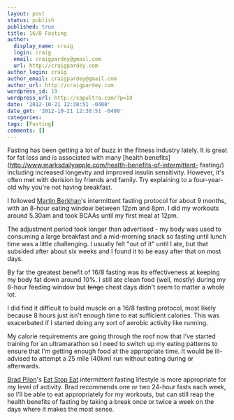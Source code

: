 ```yaml
---
layout: post
status: publish
published: true
title: 16/8 Fasting
author:
  display_name: craig
  login: craig
  email: craigpardey@gmail.com
  url: http://craigpardey.com
author_login: craig
author_email: craigpardey@gmail.com
author_url: http://craigpardey.com
wordpress_id: 19
wordpress_url: http://capultra.com/?p=19
date: '2012-10-21 12:38:51 -0400'
date_gmt: '2012-10-21 12:38:51 -0400'
categories:
tags: [Fasting]
comments: []
---
```


Fasting has been getting a lot of buzz in the fitness industry lately. It is
great for fat loss and is associated with many [health
benefits](http://www.marksdailyapple.com/health-benefits-of-intermittent-
fasting/) including increased longevity and improved insulin sensitivity.
However, it's often met with derision by friends and family. Try explaining to
a four-year-old why you're not having breakfast.

I followed [Martin Berkhan](http://leangains.com)'s intermittent fasting
protocol for about 9 months, with an 8-hour eating window between 12pm and
8pm. I did my workouts around 5.30am and took BCAAs until my first meal at
12pm.

The adjustment period took longer than advertised - my body was used to
consuming a large breakfast and a mid-morning snack so fasting until lunch
time was a little challenging. I usually felt "out of it" until I ate, but
that subsided after about six weeks and I found it to be easy after that on
most days.

By far the greatest benefit of 16/8 fasting was its effectiveness at keeping
my body fat down around 10%. I still ate clean food (well, mostly) during my
8-hour feeding window but <del>binge</del> cheat days didn't seem to matter a
whole lot.

I did find it difficult to build muscle on a 16/8 fasting protocol, most
likely because 8 hours just isn't enough time to eat sufficient calories. This
was exacerbated if I started doing any sort of aerobic activity like running.

My calorie requirements are going through the roof now that I've started
training for an ultramarathon so I need to switch up my eating patterns to
ensure that I'm getting enough food at the appropriate time. It would be ill-
advised to attempt a 25 mile (40km) run without eating during or afterwards.

[Brad Pilon](http://bradpilon.com)'s [Eat Stop Eat](http://eatstopeat.com)
intermittent fasting lifestyle is more appropriate for my level of activity.
Brad recommends one or two 24-hour fasts each week, so I'll be able to eat
appropriately for my workouts, but can still reap the health benefits of
fasting by taking a break once or twice a week on the days where it makes the
most sense.

